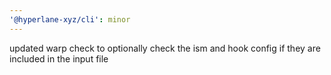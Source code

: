 ```yaml
---
'@hyperlane-xyz/cli': minor
---
```


updated warp check to optionally check the ism and hook config if they are included in the input file
